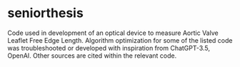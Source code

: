 # seniorthesis
Code used in development of an optical device to measure Aortic Valve Leaflet Free Edge Length.
Algorithm optimization for some of the listed code was troubleshooted or developed with inspiration from ChatGPT-3.5, OpenAI. Other sources are cited within the relevant code.
